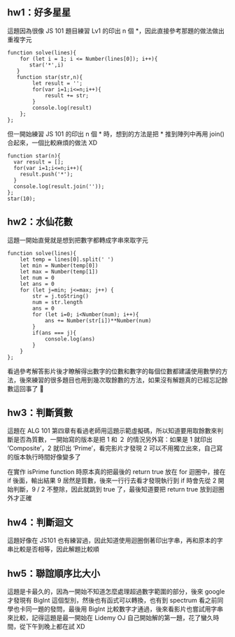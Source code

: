 ## hw1：好多星星
這題因為很像 JS 101 題目練習 Lv1 的印出 n 個 *，因此直接參考那題的做法做出重複字元
```
function solve(lines){
    for (let i = 1; i <= Number(lines[0]); i++){
       star('*',i)
   }
   function star(str,n){
        let result = '';
        for(var i=1;i<=n;i++){
            result += str;        
        }
        console.log(result) 
    };
};
```
但一開始練習 JS 101 的印出 n 個 * 時，想到的方法是把 * 推到陣列中再用 join() 合起來，一個比較麻煩的做法 XD
```
function star(n){
  var result = [];
  for(var i=1;i<=n;i++){
    result.push('*');          
  }
  console.log(result.join('')); 
};
star(10);
```
## hw2：水仙花數

這題一開始直覺就是想到把數字都轉成字串來取字元
```
function solve(lines){
    let temp = lines[0].split(' ')
    let min = Number(temp[0])
    let max = Number(temp[1])
    let num = 0
    let ans = 0
    for (let j=min; j<=max; j++) {
        str = j.toString()
        num = str.length
        ans = 0
        for (let i=0; i<Number(num); i++){
            ans += Number(str[i])**Number(num)
        }
        if(ans === j){
            console.log(ans)
        }
    }
};
```
看過參考解答影片後才瞭解得出數字的位數和數字的每個位數都建議使用數學的方法，後來練習的很多題目也用到幾次取餘數的方法，如果沒有解題真的已經忘記餘數這回事了 🤣





## hw3：判斷質數

這題在 ALG 101 第四章有看過老師用這題示範虛擬碼，所以知道要用取餘數來判斷是否為質數，一開始寫的版本是把 1 和 ２ 的情況另外寫：如果是 1 就印出 ‘Composite’，2 就印出 ‘Prime’，看完影片才發現 2 可以不用獨立出來，自己寫的版本執行時間好像變多了

在實作 isPrime function 時原本真的把最後的 return true 放在 for 迴圈中，接在 if 後面，輸出結果 9 居然是質數，後來一行行去看才發現執行到 if 時會先從 2 開始判斷，9 / 2 不整除，因此就跳到 true 了，最後知道要把 return true 放到迴圈外才正確

## hw4：判斷迴文

這題好像在 JS101 也有練習過，因此知道使用迴圈倒著印出字串，再和原本的字串比較是否相等，因此解題比較順

## hw5：聯誼順序比大小

這題是卡最久的，因為一開始不知道怎麼處理超過數字範圍的部分，後來 google 才發現有 BigInt 這個型別，然後也有函式可以轉換，也有到 spectrum 看之前同學也卡同一題的發問，最後用 BigInt 比較數字才通過，後來看影片也嘗試用字串來比較，記得這題是最一開始在 Lidemy OJ 自己開始解的第一題，花了蠻久時間，從下午到晚上都在試 XD
